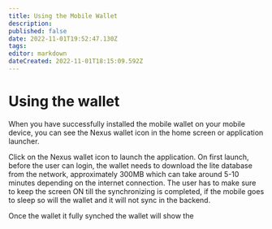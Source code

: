 ```yaml
---
title: Using the Mobile Wallet
description: 
published: false
date: 2022-11-01T19:52:47.130Z
tags: 
editor: markdown
dateCreated: 2022-11-01T18:15:09.592Z
---
```


# Using the wallet
When you have successfully installed the mobile wallet on your mobile device, you can see the Nexus wallet icon in the home screen or application launcher.

Click on the Nexus wallet icon to launch the application. On first launch, before the user can login, the wallet needs to download the lite database from the network, approximately 300MB which can take around 5-10 minutes depending on the internet connection. The user has to make sure to keep the screen ON till the synchronizing is completed, if the mobile goes to sleep so will the wallet and it will not sync in the backend.

Once the wallet it fully synched the wallet will show the 
